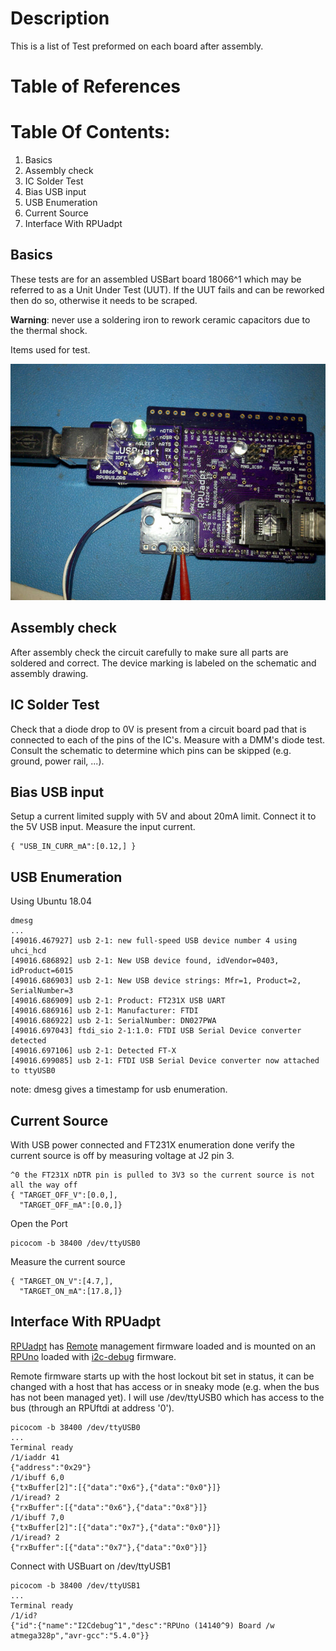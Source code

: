 # Description

This is a list of Test preformed on each board after assembly.

# Table of References


# Table Of Contents:

1. Basics
2. Assembly check
3. IC Solder Test
4. Bias USB input
5. USB Enumeration
6. Current Source
7. Interface With RPUadpt

## Basics

These tests are for an assembled USBart board 18066^1 which may be referred to as a Unit Under Test (UUT). If the UUT fails and can be reworked then do so, otherwise it needs to be scraped. 

__Warning__: never use a soldering iron to rework ceramic capacitors due to the thermal shock.

Items used for test.

![ItemsForTest](./18066_ItemsUsedForTest.jpg "Items used for test")

## Assembly check

After assembly check the circuit carefully to make sure all parts are soldered and correct. The device marking is labeled on the schematic and assembly drawing.


## IC Solder Test

Check that a diode drop to 0V is present from a circuit board pad that is connected to each of the pins of the IC's. Measure with a DMM's diode test. Consult the schematic to determine which pins can be skipped (e.g. ground, power rail, ...).


## Bias USB input

Setup a current limited supply with 5V and about 20mA limit. Connect it to the 5V USB input. Measure the input current.

``` 
{ "USB_IN_CURR_mA":[0.12,] }
``` 


## USB Enumeration

Using Ubuntu 18.04

```
dmesg
...
[49016.467927] usb 2-1: new full-speed USB device number 4 using uhci_hcd
[49016.686892] usb 2-1: New USB device found, idVendor=0403, idProduct=6015
[49016.686903] usb 2-1: New USB device strings: Mfr=1, Product=2, SerialNumber=3
[49016.686909] usb 2-1: Product: FT231X USB UART
[49016.686916] usb 2-1: Manufacturer: FTDI
[49016.686922] usb 2-1: SerialNumber: DN027PWA
[49016.697043] ftdi_sio 2-1:1.0: FTDI USB Serial Device converter detected
[49016.697106] usb 2-1: Detected FT-X
[49016.699085] usb 2-1: FTDI USB Serial Device converter now attached to ttyUSB0

```

note: dmesg gives a timestamp for usb enumeration. 


## Current Source

With USB power connected and FT231X enumeration done verify the current source is off by measuring voltage at J2 pin 3.

``` 
^0 the FT231X nDTR pin is pulled to 3V3 so the current source is not all the way off
{ "TARGET_OFF_V":[0.0,],
  "TARGET_OFF_mA":[0.0,]}
``` 

Open the Port

```
picocom -b 38400 /dev/ttyUSB0
```

Measure the current source

``` 
{ "TARGET_ON_V":[4.7,],
  "TARGET_ON_mA":[17.8,]}
``` 

## Interface With RPUadpt

[RPUadpt] has [Remote] management firmware loaded and is mounted on an [RPUno] loaded with [i2c-debug] firmware.

[RPUadpt]: https://github.com/epccs/RPUadpt/
[Remote]: https://github.com/epccs/RPUadpt/tree/master/Remote
[RPUno]: https://github.com/epccs/RPUno
[i2c-debug]: https://github.com/epccs/RPUno/tree/master/i2c-debug

Remote firmware starts up with the host lockout bit set in status, it can be changed with a host that has access or in sneaky mode (e.g. when the bus has not been managed yet). I will use /dev/ttyUSB0 which has access to the bus (through an RPUftdi at address '0').

```
picocom -b 38400 /dev/ttyUSB0
...
Terminal ready
/1/iaddr 41
{"address":"0x29"}
/1/ibuff 6,0
{"txBuffer[2]":[{"data":"0x6"},{"data":"0x0"}]}
/1/iread? 2
{"rxBuffer":[{"data":"0x6"},{"data":"0x8"}]}
/1/ibuff 7,0
{"txBuffer[2]":[{"data":"0x7"},{"data":"0x0"}]}
/1/iread? 2
{"rxBuffer":[{"data":"0x7"},{"data":"0x0"}]}
```

Connect with USBuart on /dev/ttyUSB1 

```
picocom -b 38400 /dev/ttyUSB1
...
Terminal ready
/1/id?
{"id":{"name":"I2Cdebug^1","desc":"RPUno (14140^9) Board /w atmega328p","avr-gcc":"5.4.0"}}
```


